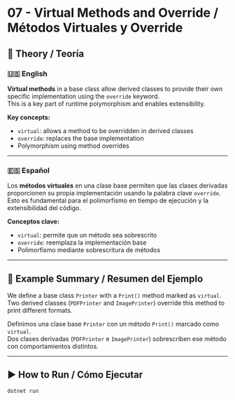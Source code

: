 ﻿# 07 - Virtual Methods and Override / Métodos Virtuales y Override

## 📘 Theory / Teoría

### 🇺🇸 English

**Virtual methods** in a base class allow derived classes to provide their own specific implementation using the `override` keyword.  
This is a key part of runtime polymorphism and enables extensibility.

**Key concepts:**
- `virtual`: allows a method to be overridden in derived classes
- `override`: replaces the base implementation
- Polymorphism using method overrides

---

### 🇪🇸 Español

Los **métodos virtuales** en una clase base permiten que las clases derivadas proporcionen su propia implementación usando la palabra clave `override`.  
Esto es fundamental para el polimorfismo en tiempo de ejecución y la extensibilidad del código.

**Conceptos clave:**
- `virtual`: permite que un método sea sobrescrito
- `override`: reemplaza la implementación base
- Polimorfismo mediante sobrescritura de métodos

---

## 📁 Example Summary / Resumen del Ejemplo

We define a base class `Printer` with a `Print()` method marked as `virtual`.  
Two derived classes (`PDFPrinter` and `ImagePrinter`) override this method to print different formats.

Definimos una clase base `Printer` con un método `Print()` marcado como `virtual`.  
Dos clases derivadas (`PDFPrinter` e `ImagePrinter`) sobrescriben ese método con comportamientos distintos.

---

## ▶️ How to Run / Cómo Ejecutar

```bash
dotnet run